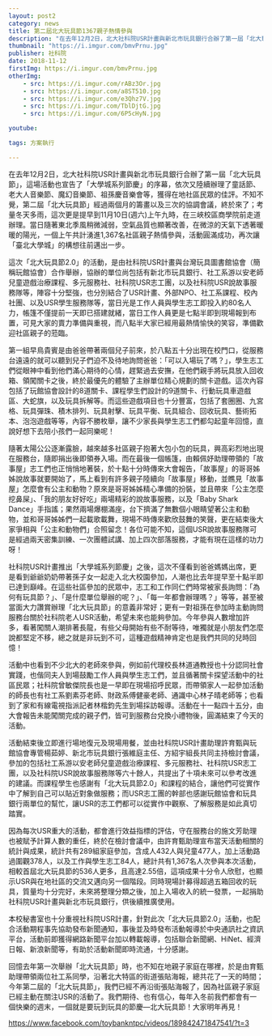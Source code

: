 ```yaml
---
layout: post2
category: news
title: 第二屆北大玩具節1367親子熱情參與
description: "在去年12月2日，北大社科院USR計畫與新北市玩具銀行合辦了第一屆「北大玩具節」，這場活動也宣告了「大學城系列節慶」的序幕"
thumbnail: "https://i.imgur.com/bmvPrnu.jpg"
publisher: 社科院
date: 2018-11-12
firstImg: https://i.imgur.com/bmvPrnu.jpg
otherImg:
    - src: https://i.imgur.com/rABz3Or.jpg
    - src: https://i.imgur.com/a8ST510.jpg
    - src: https://i.imgur.com/e3Qhz7V.jpg
    - src: https://i.imgur.com/TblDjtG.jpg
    - src: https://i.imgur.com/6P5cHyN.jpg

youtube:

tags: 方案執行

---
```


在去年12月2日，北大社科院USR計畫與新北市玩具銀行合辦了第一屆「北大玩具節」，這場活動也宣告了「大學城系列節慶」的序幕，依次又陸續辦理了童話節、老大人音樂節、魔幻音樂節、祖孫慶音樂會等，獲得在地社區民眾的佳評。不知不覺，第二屆「北大玩具節」經過兩個月的籌畫以及三次的協調會議，終於來了；考量冬天多雨，這次更是提早到11月10日(週六)上午九時，在三峽校區商學院前走道辦理。當日隨著東北季風稍微減弱，空氣品質也顯著改善，在微涼的天氣下透著暖暖的陽光，一個上午共計湧進1,367名社區親子熱情參與，活動圓滿成功，再次讓「臺北大學城」的構想往前邁出一步。

這次「北大玩具節2.0」的活動，是由社科院USR計畫與台灣玩具圖書館協會（簡稱玩館協會）合作舉辦，協辦的單位尚包括有新北市玩具銀行、社工系游以安老師兒童遊戲治療課程、多元服務社、社科院USR志工團，以及社科院USR說故事服務隊等，陣容十分堅強，也分別結合了USR計畫、外部NPO、社工系課程、校內社團、以及USR學生服務隊等，當日光是工作人員與學生志工即投入約80名人力，帳篷不僅提前一天即已搭建就緒，當日工作人員更是七點半即到現場報到布置，可見大家的賣力準備與重視，而八點半大家已經用最熱情愉快的笑容，準備歡迎社區親子的蒞臨。

第一組早鳥貴賓是由爸爸帶著兩個兒子前來，於八點五十分出現在校門口，從服務台遠遠的就可以聽到兒子們迫不及待地詢問爸爸：「可以入場玩了嗎？」，學生志工們從眼神中看到他們滿心期待的心情，趕緊過去安撫，在他們親手將玩具放入回收箱、領闖關卡之後，終於最優先的體驗了主辦單位精心規劃的關卡遊戲。這次內容包括了玩館協會設計的8道關卡、課程學生們設計的9道關卡、行動玩具車遊戲區、大蛇旗，以及玩具拆解等。而這些遊戲項目也十分豐富，包括了套圈圈、九宮格、玩具彈珠、積木排列、玩具射擊、玩具平衡、玩具組合、回收玩具、藝術拓本、泡泡遊戲等等，內容不勝枚舉，讓不少家長與學生志工們都勾起童年回憶，直說好想下去陪小孩們一起同樂呢！

隨著太陽公公逐漸露臉，越來越多社區親子抱著大包小包的玩具，興高彩烈地出現在服務台，隨即捐出後即領券入場。而在最後一個帳篷，由賴佩妤助理帶領的「故事屋」志工們也正悄悄地著裝，於十點十分時傳來大會報告，「故事屋」的哥哥姊姊說故事就要開始了，馬上看到有許多親子陸續向「故事屋」移動，並瞧見「故事屋」怎麼會有公主和動物？原來是哥哥姊姊精心準備的扮裝，並且帶來「公主怎麼挖鼻屎」、「我的朋友好好吃」兩場精彩的說故事服務，以及「Baby Shark Dance」手指謠；果然兩場爆棚滿座，台下擠滿了無數個小眼睛望著公主和動物，並和哥哥姊姊們一起載歌載舞，現場不時傳來歡欣鼓舞的笑聲，更在結束後大家爭相與「公主和動物們」合照留念！各位可能不知，這個USR說故事服務隊可是經過兩天密集訓練、一次團體試講、加上四次部落服務，才能有現在這樣的功力呀！

社科院USR計畫推出「大學城系列節慶」之後，這次不僅看到爸爸媽媽出席，更是看到爺爺奶奶帶著孫子女一起走入北大校園參加，人潮也比去年提早至十點半即已達到巔峰。在這些社區參加的民眾中，志工和工作同仁們時常被家長詢問：「為何有玩具節？」、「是什麼單位舉辦的呢？」、「每一年都會辦理嗎？」等等，甚至被當面大力讚賞辦理「北大玩具節」的意義非常好；更有一對祖孫在參加時主動詢問服務台關於社科院老人USR活動，希望未來也能夠參加。今年參與人數增加許多，看著闖關人潮排著長龍，有些父母開始有些不耐等待，唯獨就是小朋友們怎麼說都堅定不移，總之就是非玩到不可，這種遊戲精神肯定也是我們共同的兒時回憶！

活動中也看到不少北大的老師來參與，例如前代理校長林道通教授也十分認同社會實踐，也偕同夫人到場鼓勵工作人員與學生志工們，並且循著關卡探望活動中的社區民眾；社科院曾敏傑院長也是一早即在現場招呼民眾，而帶領家人一起參加活動的師長也有社工系劉素芬老師、財政系傅健豪老師、通識中心林子晴老師等；也看到了家和有線電視指派記者林楷鈞先生到場採訪報導。活動在十一點四十五分，由大會報告未能闖關完成的親子們，皆可到服務台兌換小禮物後，圓滿結束了今天的活動。

活動結束後立即進行場地復元及現場用餐，並由社科院USR計畫助理許育甄與玩館協會專管楊茹婷、新北市玩具銀行張維庭主任、方紹宇組長共同主持檢討會議，參加的包括社工系游以安老師兒童遊戲治療課程、多元服務社、社科院USR志工團，以及社科院USR說故事服務隊等六十餘人，共提出了十項未來可以參考改進的建議。而課程學生也感謝有「北大玩具節2.0」和課程的結合，讓他們可從實作中了解到自己可以貼近對象做服務；而USR志工團的幹部也感謝玩館協會和玩具銀行兩單位的幫忙，讓USR的志工們都可以從實作中觀察、了解服務是如此真切踏實。

因為每次USR重大的活動，都會進行效益指標的評估，守在服務台的施文芳助理也被賦予計算人數的重任，終於在檢討會議中，由許育甄助理宣布當天活動相關的統計與成果，統計共有289組家庭參加，含成人432人與兒童477人，加上活動路過圍觀378人，以及工作與學生志工84人，總計共有1,367名人次參與本次活動，相較首屆北大玩具節的536人更多，且高達2.55倍，這項成果十分令人欣慰，也顯示USR與在地社區的交流又邁向另一個階段。同時現場計募得超過五箱回收的玩具，質量均十分完好，未來將整理分類之後，加上入場收入的統一發票，一起捐助社科院USR計畫與新北市玩具銀行，供後續推廣使用。

本校秘書室也十分重視社科院USR計畫，針對此次「北大玩具節2.0」活動，也配合活動期程事先協助發布新聞通知，事後並及時發布活動報導於中央通訊社之資訊平台，活動前即獲得網路新聞平台加以轉載報導，包括聯合新聞網、HiNet、經濟日報、新浪新聞等，有助於活動新聞即時流通，十分感謝。

回憶去年第一次舉辦「北大玩具節」時，也不知在地親子家庭在哪裡，於是由育甄助理帶領兩位社工系同學，沿著北大特區的街道張貼海報，總共花了一天的時間；今年第二屆的「北大玩具節」，我們已經不再沿街張貼海報了，因為社區親子家庭已經主動在關注USR的活動了。我們期待、也有信心，每年入冬前我們都會有一個快樂的週末，一個就是要玩到玩具的節慶—北大玩具節！大家明年再見！

https://www.facebook.com/toybankntpc/videos/189842471847541/?t=3